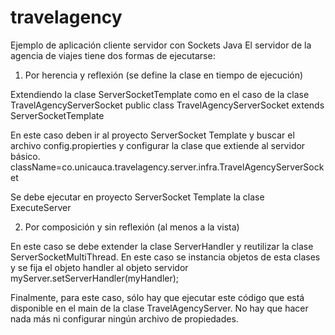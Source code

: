 # travelagency
Ejemplo de aplicación cliente servidor con Sockets Java
El servidor de la agencia de viajes tiene dos formas de ejecutarse:

1.  Por herencia y reflexión (se define la clase en tiempo de ejecución)

Extendiendo la clase ServerSocketTemplate como en el caso de la clase TravelAgencyServerSocket
public class TravelAgencyServerSocket extends ServerSocketTemplate

En este caso deben ir al proyecto ServerSocket Template y buscar el archivo config.propierties y configurar la clase que extiende al servidor básico.
className=co.unicauca.travelagency.server.infra.TravelAgencyServerSocket

Se debe ejecutar en  proyecto ServerSocket Template la clase ExecuteServer

2.  Por composición y sin reflexión (al menos a la vista)

En este caso se debe extender la clase ServerHandler y reutilizar la clase ServerSocketMultiThread. En este caso se instancia  objetos de esta clases y se fija el objeto handler al objeto servidor myServer.setServerHandler(myHandler);

Finalmente, para este caso, sólo hay que ejecutar este código que está disponible en el main de la clase TravelAgencyServer. No hay que hacer nada más ni configurar ningún archivo de propiedades.
